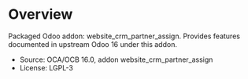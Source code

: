 # Overview

Packaged Odoo addon: website_crm_partner_assign. Provides features documented in upstream Odoo 16 under this addon.

- Source: OCA/OCB 16.0, addon website_crm_partner_assign
- License: LGPL-3
